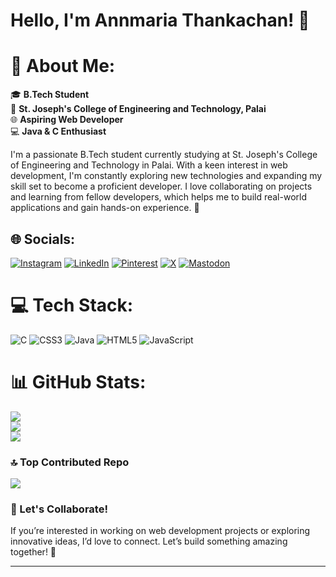 # Hello, I'm Annmaria Thankachan! 👋

# 💫 About Me:
🎓 **B.Tech Student**  
📍 **St. Joseph's College of Engineering and Technology, Palai**  
🌐 **Aspiring Web Developer**  
 💻 **Java & C Enthusiast** 
 
 I'm a passionate B.Tech student currently studying at St. Joseph's College of Engineering and Technology in Palai. With a keen interest in web development, I'm constantly exploring new technologies and expanding my skill set to become a proficient developer. I love collaborating on projects and learning from fellow developers, which helps me to build real-world applications and gain hands-on experience. 🌱

 


## 🌐 Socials:
[![Instagram](https://img.shields.io/badge/Instagram-%23E4405F.svg?logo=Instagram&logoColor=white)](https://instagram.com/_.spotless__mirror__067) [![LinkedIn](https://img.shields.io/badge/LinkedIn-%230077B5.svg?logo=linkedin&logoColor=white)](https://linkedin.com/in/annmaria-thankachan-129954290) [![Pinterest](https://img.shields.io/badge/Pinterest-%23E60023.svg?logo=Pinterest&logoColor=white)](https://pinterest.com/annmariathankachan76) [![X](https://img.shields.io/badge/X-black.svg?logo=X&logoColor=white)](https://x.com/Annmaria2027) [![Mastodon](https://img.shields.io/badge/-MASTODON-%232B90D9?style=for-the-badge&logo=mastodon&logoColor=white)](https://mastodon.social/@Spotless_mirror) 

# 💻 Tech Stack:
![C](https://img.shields.io/badge/c-%2300599C.svg?style=for-the-badge&logo=c&logoColor=white) ![CSS3](https://img.shields.io/badge/css3-%231572B6.svg?style=for-the-badge&logo=css3&logoColor=white) ![Java](https://img.shields.io/badge/java-%23ED8B00.svg?style=for-the-badge&logo=openjdk&logoColor=white) ![HTML5](https://img.shields.io/badge/html5-%23E34F26.svg?style=for-the-badge&logo=html5&logoColor=white) ![JavaScript](https://img.shields.io/badge/javascript-%23323330.svg?style=for-the-badge&logo=javascript&logoColor=%23F7DF1E)
# 📊 GitHub Stats:
![](https://github-readme-stats.vercel.app/api?username=AnnmariaThankachan76&theme=radical&hide_border=false&include_all_commits=false&count_private=false)<br/>
![](https://github-readme-streak-stats.herokuapp.com/?user=AnnmariaThankachan76&theme=radical&hide_border=false)<br/>
![](https://github-readme-stats.vercel.app/api/top-langs/?username=AnnmariaThankachan76&theme=radical&hide_border=false&include_all_commits=false&count_private=false&layout=compact)

### 🔝 Top Contributed Repo
![](https://github-contributor-stats.vercel.app/api?username=AnnmariaThankachan76&limit=5&theme=dark&combine_all_yearly_contributions=true)


### 🤝 Let's Collaborate!
If you’re interested in working on web development projects or exploring innovative ideas, I’d love to connect. Let’s build something amazing together! 🚀

---




<!-- Proudly created with GPRM ( https://gprm.itsvg.in ) -->
